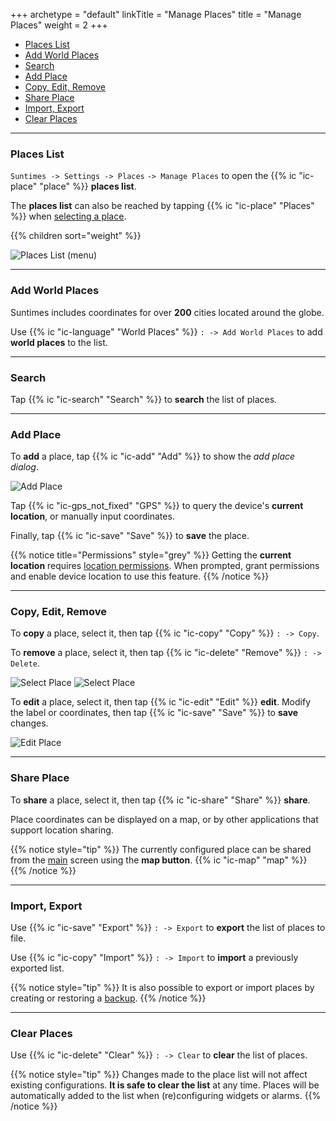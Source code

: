 +++
archetype = "default"
linkTitle = "Manage Places"
title = "Manage Places"
weight = 2
+++

* [Places List](#places-list)
* [Add World Places](#add-world-places)
* [Search](#search)
* [Add Place](#add-place)
* [Copy, Edit, Remove](#copy-edit-remove)
* [Share Place](#share-place)
* [Import, Export](#import-export)
* [Clear Places](#clear-places)

---
### Places List

`Suntimes -> Settings -> Places` `-> Manage Places` to open the {{% ic "ic-place" "place" %}} **places list**.

The **places list** can also be reached by tapping {{% ic "ic-place" "Places" %}} when [selecting a place](selectplace).


{{% children sort="weight" %}}

![Places List (menu)](../images/placeslist_menu.png?width=350px "Places List (menu)")


---
### Add World Places

Suntimes includes coordinates for over **200** cities located around the globe.

Use {{% ic "ic-language" "World Places" %}} `: -> Add World Places` to add **world places** to the list.


---
### Search

Tap {{% ic "ic-search" "Search" %}} to **search** the list of places. 


---
### Add Place

To **add** a place, tap {{% ic "ic-add" "Add" %}} to show the *add place dialog*.

![Add Place](../images/addplacedialog.png?width=350px&classes=inline "Add Place")

Tap {{% ic "ic-gps_not_fixed" "GPS" %}} to query the device's **current location**, or manually input coordinates.

Finally, tap {{% ic "ic-save" "Save" %}} to **save** the place.


{{% notice title="Permissions" style="grey" %}}
Getting the **current location** requires [location permissions](/privacy#permissions). When prompted, grant permissions and enable device location to use this feature.
{{% /notice %}}


---
### Copy, Edit, Remove


To **copy** a place, select it, then tap {{% ic "ic-copy" "Copy" %}} `: -> Copy`.

To **remove** a place, select it, then tap {{% ic "ic-delete" "Remove" %}} `: -> Delete`.

![Select Place](../images/placeslist_select_berlin.png?width=250px&classes=inline "Select Place")
![Select Place](../images/placeslist_select_berlin_menu.png?width=250px&classes=inline "Select Place")

To **edit** a place, select it, then tap {{% ic "ic-edit" "Edit" %}} **edit**. Modify the label or coordinates, then tap {{% ic "ic-save" "Save" %}} to **save** changes.

![Edit Place](../images/editplace_berlin.png?width=350px&classes=inline "Edit Place")


---
### Share Place

To **share** a place, select it, then tap {{% ic "ic-share" "Share" %}} **share**.

Place coordinates can be displayed on a map, or by other applications that support location sharing.

{{% notice style="tip" %}}
The currently configured place can be shared from the [main](/help/dialogs/main/#location) screen using the **map button**. {{% ic "ic-map" "map" %}}
{{% /notice %}}


---
### Import, Export

Use {{% ic "ic-save" "Export" %}} `: -> Export` to **export** the list of places to file.

Use {{% ic "ic-copy" "Import" %}} `: -> Import` to **import** a previously exported list.


{{% notice style="tip" %}}
It is also possible to export or import places by creating or restoring a [backup](/help/widgets/manage/#create-backup).
{{% /notice %}}


---
### Clear Places

Use {{% ic "ic-delete" "Clear" %}} `: -> Clear` to **clear** the list of places.

{{% notice style="tip" %}}
Changes made to the place list will not affect existing configurations. **It is safe to clear the list** at any time.
Places will be automatically added to the list when (re)configuring widgets or alarms.
{{% /notice %}}
